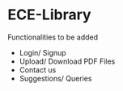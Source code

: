 # ECE-Library

Functionalities to be added

- Login/ Signup
- Upload/ Download PDF Files
- Contact us
- Suggestions/ Queries
